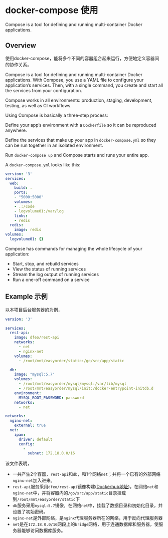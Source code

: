 # docker-compose 使用

Compose is a tool for defining and running multi-container Docker applications.

## Overview

使用docker-compose，能将多个不同的容器组合起来运行，方便地定义容器间的协作关系。

Compose is a tool for defining and running multi-container Docker applications. With Compose, you use a YAML file to configure your application’s services. Then, with a single command, you create and start all the services from your configuration.

Compose works in all environments: production, staging, development, testing, as well as CI workflows.

Using Compose is basically a three-step process:

Define your app’s environment with a `Dockerfile` so it can be reproduced anywhere.

Define the services that make up your app in `docker-compose.yml` so they can be run together in an isolated environment.

Run `docker-compose up` and Compose starts and runs your entire app.

A `docker-compose.yml` looks like this:

```yaml
version: '3'
services:
  web:
    build: .
    ports:
    - "5000:5000"
    volumes:
    - .:/code
    - logvolume01:/var/log
    links:
    - redis
  redis:
    image: redis
volumes:
  logvolume01: {}
```

Compose has commands for managing the whole lifecycle of your application:

- Start, stop, and rebuild services
- View the status of running services
- Stream the log output of running services
- Run a one-off command on a service

## Example 示例

以本项目后台服务器的为例，

```yaml
version: '3'

services:
  rest-api:
    image: dfeo/rest-api
    networks:
      - net
      - nginx-net
    volumes:
      - /root/mnt/easyorder/static:/go/src/app/static

  db:
    image: "mysql:5.7"
    volumes:
      - /root/mnt/easyorder/mysql/mysql:/var/lib/mysql
      - /root/mnt/easyorder/mysql/init:/docker-entrypoint-initdb.d
    environment:
      MYSQL_ROOT_PASSWORD: password
    networks:
      - net

networks:
  nginx-net:
    external: true
  net:
    ipam:
      driver: default
      config:
        -
          subnet: 172.18.0.0/16
```

该文件表明，

- 一共产生2个容器，`rest-api`和`db`，和1个网络`net`；并将一个已有的外部网络`nginx-net`加入进来。
- `rest-api`服务采用`dfeo/rest-api`镜像构建([Dockerhub地址](https://hub.docker.com/r/dfeo/rest-api/))，在网络`net`和`nginx-net`中，并将容器内的`/go/src/app/static`目录挂载到`/root/mnt/easyorder/static`下
- `db`服务采用`mysql:5.7`镜像，在网络`net`中，挂载了数据目录和初始化目录，并设置了初始密码。
- `nginx-net`是外部网络，是`nginx`代理服务器所在的网络，用于反向代理服务器
- `net`是在`172.18.0.0/16`网段上的`bridge`网络，用于连通数据库和服务器，使服务器能够访问数据库服务。
